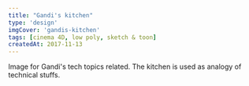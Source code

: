 ```yaml
---
title: "Gandi's kitchen"
type: 'design'
imgCover: 'gandis-kitchen'
tags: [cinema 4D, low poly, sketch & toon]
createdAt: 2017-11-13
---
```

Image for Gandi's tech topics related. The kitchen is used as analogy of technical stuffs.
<!--more-->